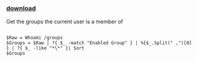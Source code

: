 ﻿---
pid:            2406
parent:         0
children:       
poster:         JosVerl
title:          
date:           2010-12-14 06:57:27
description:    Get the groups the current user is a member of 
format:         posh
---

# 

### [download](2406.ps1)  

Get the groups the current user is a member of 

```posh

$Raw = Whoami /groups
$Groups = $Raw | ?{ $_ -match "Enabled Group" } | %{$_.Split(" ,")[0] } | ?{ $_ -like "*\*" }| Sort 
$Groups

```

